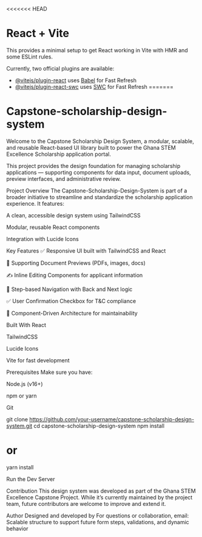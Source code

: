 <<<<<<< HEAD
# React + Vite

This provides a minimal setup to get React working in Vite with HMR and some ESLint rules.

Currently, two official plugins are available:

- [@vitejs/plugin-react](https://github.com/vitejs/vite-plugin-react/blob/main/packages/plugin-react/README.md) uses [Babel](https://babeljs.io/) for Fast Refresh
- [@vitejs/plugin-react-swc](https://github.com/vitejs/vite-plugin-react-swc) uses [SWC](https://swc.rs/) for Fast Refresh
=======
# Capstone-scholarship-design-system
Welcome to the Capstone Scholarship Design System, a modular, scalable, and reusable React-based UI library built to power the Ghana STEM Excellence Scholarship application portal.

This project provides the design foundation for managing scholarship applications — supporting components for data input, document uploads, preview interfaces, and administrative review.

Project Overview
The Capstone-Scholarship-Design-System is part of a broader initiative to streamline and standardize the scholarship application experience. It features:

A clean, accessible design system using TailwindCSS

Modular, reusable React components

Integration with Lucide Icons

Key Features
✅ Responsive UI built with TailwindCSS and React

📄 Supporting Document Previews (PDFs, images, docs)

✍️ Inline Editing Components for applicant information

🧠 Step-based Navigation with Back and Next logic

✅ User Confirmation Checkbox for T&C compliance

🎯 Component-Driven Architecture for maintainability

Built With
React

TailwindCSS

Lucide Icons

Vite for fast development

Prerequisites
Make sure you have:

Node.js (v16+)

npm or yarn

Git

git clone https://github.com/your-username/capstone-scholarship-design-system.git
cd capstone-scholarship-design-system
npm install
# or
yarn install

Run the Dev Server

Contribution
This design system was developed as part of the Ghana STEM Excellence Capstone Project. While it’s currently maintained by the project team, future contributors are welcome to improve and extend it.

Author
Designed and developed by 
For questions or collaboration, email:
Scalable structure to support future form steps, validations, and dynamic behavior
